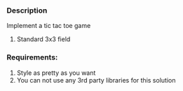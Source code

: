 ### Description

Implement a tic tac toe game

1. Standard 3x3 field

### Requirements:

1. Style as pretty as you want
2. You can not use any 3rd party libraries for this solution
